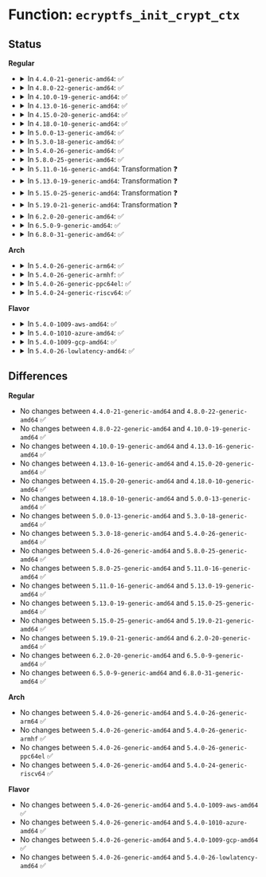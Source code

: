 # Function: <code>ecryptfs_init_crypt_ctx</code>

## Status
<b>Regular</b>
<ul>
<li>
<details>
<summary>In <code>4.4.0-21-generic-amd64</code>: ✅</summary>

```c
int ecryptfs_init_crypt_ctx(struct ecryptfs_crypt_stat * crypt_stat)
```

```json
{
  "name": "ecryptfs_init_crypt_ctx",
  "collision_type": "Unique Global",
  "inline_type": "No",
  "funcs": [
    {
      "addr": 18446744071582015136,
      "name": "ecryptfs_init_crypt_ctx",
      "external": true,
      "loc": "fs/ecryptfs/crypto.c:606",
      "file": "fs/ecryptfs/crypto.c",
      "inline": "seen, unknown",
      "caller_inline": [],
      "caller_func": [
        "fs/ecryptfs/crypto.c:ecryptfs_new_file_context",
        "fs/ecryptfs/keystore.c:ecryptfs_parse_packet_set",
        "fs/ecryptfs/keystore.c:ecryptfs_parse_packet_set"
      ]
    }
  ],
  "symbols": [
    {
      "addr": 18446744071582015136,
      "name": "ecryptfs_init_crypt_ctx",
      "section": ".text",
      "bind": "STB_GLOBAL",
      "size": 255
    }
  ]
}
```
</details>
</li>
<li>
<details>
<summary>In <code>4.8.0-22-generic-amd64</code>: ✅</summary>

```c
int ecryptfs_init_crypt_ctx(struct ecryptfs_crypt_stat * crypt_stat)
```

```json
{
  "name": "ecryptfs_init_crypt_ctx",
  "collision_type": "Unique Global",
  "inline_type": "No",
  "funcs": [
    {
      "addr": 18446744071582228880,
      "name": "ecryptfs_init_crypt_ctx",
      "external": true,
      "loc": "fs/ecryptfs/crypto.c:599",
      "file": "fs/ecryptfs/crypto.c",
      "inline": "seen, unknown",
      "caller_inline": [],
      "caller_func": [
        "fs/ecryptfs/crypto.c:ecryptfs_new_file_context",
        "fs/ecryptfs/keystore.c:ecryptfs_parse_packet_set",
        "fs/ecryptfs/keystore.c:ecryptfs_parse_packet_set"
      ]
    }
  ],
  "symbols": [
    {
      "addr": 18446744071582228880,
      "name": "ecryptfs_init_crypt_ctx",
      "section": ".text",
      "bind": "STB_GLOBAL",
      "size": 256
    }
  ]
}
```
</details>
</li>
<li>
<details>
<summary>In <code>4.10.0-19-generic-amd64</code>: ✅</summary>

```c
int ecryptfs_init_crypt_ctx(struct ecryptfs_crypt_stat * crypt_stat)
```

```json
{
  "name": "ecryptfs_init_crypt_ctx",
  "collision_type": "Unique Global",
  "inline_type": "No",
  "funcs": [
    {
      "addr": 18446744071582318384,
      "name": "ecryptfs_init_crypt_ctx",
      "external": true,
      "loc": "fs/ecryptfs/crypto.c:599",
      "file": "fs/ecryptfs/crypto.c",
      "inline": "seen, unknown",
      "caller_inline": [],
      "caller_func": [
        "fs/ecryptfs/crypto.c:ecryptfs_new_file_context",
        "fs/ecryptfs/keystore.c:ecryptfs_parse_packet_set",
        "fs/ecryptfs/keystore.c:ecryptfs_parse_packet_set"
      ]
    }
  ],
  "symbols": [
    {
      "addr": 18446744071582318384,
      "name": "ecryptfs_init_crypt_ctx",
      "section": ".text",
      "bind": "STB_GLOBAL",
      "size": 256
    }
  ]
}
```
</details>
</li>
<li>
<details>
<summary>In <code>4.13.0-16-generic-amd64</code>: ✅</summary>

```c
int ecryptfs_init_crypt_ctx(struct ecryptfs_crypt_stat * crypt_stat)
```

```json
{
  "name": "ecryptfs_init_crypt_ctx",
  "collision_type": "Unique Global",
  "inline_type": "No",
  "funcs": [
    {
      "addr": 18446744071582403040,
      "name": "ecryptfs_init_crypt_ctx",
      "external": true,
      "loc": "fs/ecryptfs/crypto.c:599",
      "file": "fs/ecryptfs/crypto.c",
      "inline": "seen, unknown",
      "caller_inline": [],
      "caller_func": [
        "fs/ecryptfs/crypto.c:ecryptfs_new_file_context",
        "fs/ecryptfs/keystore.c:ecryptfs_parse_packet_set",
        "fs/ecryptfs/keystore.c:ecryptfs_parse_packet_set"
      ]
    }
  ],
  "symbols": [
    {
      "addr": 18446744071582403040,
      "name": "ecryptfs_init_crypt_ctx",
      "section": ".text",
      "bind": "STB_GLOBAL",
      "size": 256
    }
  ]
}
```
</details>
</li>
<li>
<details>
<summary>In <code>4.15.0-20-generic-amd64</code>: ✅</summary>

```c
int ecryptfs_init_crypt_ctx(struct ecryptfs_crypt_stat * crypt_stat)
```

```json
{
  "name": "ecryptfs_init_crypt_ctx",
  "collision_type": "Unique Global",
  "inline_type": "No",
  "funcs": [
    {
      "addr": 18446744071582553856,
      "name": "ecryptfs_init_crypt_ctx",
      "external": true,
      "loc": "fs/ecryptfs/crypto.c:585",
      "file": "fs/ecryptfs/crypto.c",
      "inline": "seen, unknown",
      "caller_inline": [],
      "caller_func": [
        "fs/ecryptfs/crypto.c:ecryptfs_new_file_context",
        "fs/ecryptfs/keystore.c:ecryptfs_parse_packet_set",
        "fs/ecryptfs/keystore.c:ecryptfs_parse_packet_set"
      ]
    }
  ],
  "symbols": [
    {
      "addr": 18446744071582553856,
      "name": "ecryptfs_init_crypt_ctx",
      "section": ".text",
      "bind": "STB_GLOBAL",
      "size": 256
    }
  ]
}
```
</details>
</li>
<li>
<details>
<summary>In <code>4.18.0-10-generic-amd64</code>: ✅</summary>

```c
int ecryptfs_init_crypt_ctx(struct ecryptfs_crypt_stat * crypt_stat)
```

```json
{
  "name": "ecryptfs_init_crypt_ctx",
  "collision_type": "Unique Global",
  "inline_type": "No",
  "funcs": [
    {
      "addr": 18446744071582745856,
      "name": "ecryptfs_init_crypt_ctx",
      "external": true,
      "loc": "fs/ecryptfs/crypto.c:585",
      "file": "fs/ecryptfs/crypto.c",
      "inline": "seen, unknown",
      "caller_inline": [],
      "caller_func": [
        "fs/ecryptfs/crypto.c:ecryptfs_new_file_context",
        "fs/ecryptfs/keystore.c:ecryptfs_parse_packet_set",
        "fs/ecryptfs/keystore.c:ecryptfs_parse_packet_set"
      ]
    }
  ],
  "symbols": [
    {
      "addr": 18446744071582745856,
      "name": "ecryptfs_init_crypt_ctx",
      "section": ".text",
      "bind": "STB_GLOBAL",
      "size": 256
    }
  ]
}
```
</details>
</li>
<li>
<details>
<summary>In <code>5.0.0-13-generic-amd64</code>: ✅</summary>

```c
int ecryptfs_init_crypt_ctx(struct ecryptfs_crypt_stat * crypt_stat)
```

```json
{
  "name": "ecryptfs_init_crypt_ctx",
  "collision_type": "Unique Global",
  "inline_type": "No",
  "funcs": [
    {
      "addr": 18446744071582849664,
      "name": "ecryptfs_init_crypt_ctx",
      "external": true,
      "loc": "fs/ecryptfs/crypto.c:585",
      "file": "fs/ecryptfs/crypto.c",
      "inline": "seen, unknown",
      "caller_inline": [],
      "caller_func": [
        "fs/ecryptfs/crypto.c:ecryptfs_new_file_context",
        "fs/ecryptfs/keystore.c:ecryptfs_parse_packet_set",
        "fs/ecryptfs/keystore.c:ecryptfs_parse_packet_set"
      ]
    }
  ],
  "symbols": [
    {
      "addr": 18446744071582849664,
      "name": "ecryptfs_init_crypt_ctx",
      "section": ".text",
      "bind": "STB_GLOBAL",
      "size": 256
    }
  ]
}
```
</details>
</li>
<li>
<details>
<summary>In <code>5.3.0-18-generic-amd64</code>: ✅</summary>

```c
int ecryptfs_init_crypt_ctx(struct ecryptfs_crypt_stat * crypt_stat)
```

```json
{
  "name": "ecryptfs_init_crypt_ctx",
  "collision_type": "Unique Global",
  "inline_type": "No",
  "funcs": [
    {
      "addr": 18446744071583024560,
      "name": "ecryptfs_init_crypt_ctx",
      "external": true,
      "loc": "fs/ecryptfs/crypto.c:571",
      "file": "fs/ecryptfs/crypto.c",
      "inline": "seen, unknown",
      "caller_inline": [],
      "caller_func": [
        "fs/ecryptfs/crypto.c:ecryptfs_new_file_context",
        "fs/ecryptfs/keystore.c:ecryptfs_parse_packet_set",
        "fs/ecryptfs/keystore.c:ecryptfs_parse_packet_set"
      ]
    }
  ],
  "symbols": [
    {
      "addr": 18446744071583024560,
      "name": "ecryptfs_init_crypt_ctx",
      "section": ".text",
      "bind": "STB_GLOBAL",
      "size": 257
    }
  ]
}
```
</details>
</li>
<li>
<details>
<summary>In <code>5.4.0-26-generic-amd64</code>: ✅</summary>

```c
int ecryptfs_init_crypt_ctx(struct ecryptfs_crypt_stat * crypt_stat)
```

```json
{
  "name": "ecryptfs_init_crypt_ctx",
  "collision_type": "Unique Global",
  "inline_type": "No",
  "funcs": [
    {
      "addr": 18446744071583130768,
      "name": "ecryptfs_init_crypt_ctx",
      "external": true,
      "loc": "fs/ecryptfs/crypto.c:573",
      "file": "fs/ecryptfs/crypto.c",
      "inline": "seen, unknown",
      "caller_inline": [],
      "caller_func": [
        "fs/ecryptfs/crypto.c:ecryptfs_new_file_context",
        "fs/ecryptfs/keystore.c:ecryptfs_parse_packet_set",
        "fs/ecryptfs/keystore.c:ecryptfs_parse_packet_set"
      ]
    }
  ],
  "symbols": [
    {
      "addr": 18446744071583130768,
      "name": "ecryptfs_init_crypt_ctx",
      "section": ".text",
      "bind": "STB_GLOBAL",
      "size": 257
    }
  ]
}
```
</details>
</li>
<li>
<details>
<summary>In <code>5.8.0-25-generic-amd64</code>: ✅</summary>

```c
int ecryptfs_init_crypt_ctx(struct ecryptfs_crypt_stat * crypt_stat)
```

```json
{
  "name": "ecryptfs_init_crypt_ctx",
  "collision_type": "Unique Global",
  "inline_type": "No",
  "funcs": [
    {
      "addr": 18446744071583451696,
      "name": "ecryptfs_init_crypt_ctx",
      "external": true,
      "loc": "fs/ecryptfs/crypto.c:558",
      "file": "fs/ecryptfs/crypto.c",
      "inline": "seen, unknown",
      "caller_inline": [],
      "caller_func": [
        "fs/ecryptfs/crypto.c:ecryptfs_new_file_context",
        "fs/ecryptfs/keystore.c:ecryptfs_parse_packet_set",
        "fs/ecryptfs/keystore.c:parse_tag_3_packet"
      ]
    }
  ],
  "symbols": [
    {
      "addr": 18446744071583451696,
      "name": "ecryptfs_init_crypt_ctx",
      "section": ".text",
      "bind": "STB_GLOBAL",
      "size": 257
    }
  ]
}
```
</details>
</li>
<li>
<details>
<summary>In <code>5.11.0-16-generic-amd64</code>: Transformation ❓</summary>

```c
int ecryptfs_init_crypt_ctx(struct ecryptfs_crypt_stat * crypt_stat)
```

```json
{
  "name": "ecryptfs_init_crypt_ctx",
  "collision_type": "Unique Global",
  "inline_type": "No",
  "funcs": [
    {
      "addr": 0,
      "name": "ecryptfs_init_crypt_ctx",
      "external": true,
      "loc": "fs/ecryptfs/crypto.c:558",
      "file": "fs/ecryptfs/crypto.c",
      "inline": "seen, unknown",
      "caller_inline": [],
      "caller_func": [
        "fs/ecryptfs/crypto.c:ecryptfs_new_file_context",
        "fs/ecryptfs/keystore.c:ecryptfs_parse_packet_set",
        "fs/ecryptfs/keystore.c:parse_tag_3_packet"
      ]
    }
  ],
  "symbols": [
    {
      "addr": 18446744071591356274,
      "name": "ecryptfs_init_crypt_ctx.cold",
      "section": ".text",
      "bind": "STB_LOCAL",
      "size": 24
    },
    {
      "addr": 18446744071583564272,
      "name": "ecryptfs_init_crypt_ctx",
      "section": ".text",
      "bind": "STB_GLOBAL",
      "size": 283
    }
  ]
}
```
</details>
</li>
<li>
<details>
<summary>In <code>5.13.0-19-generic-amd64</code>: Transformation ❓</summary>

```c
int ecryptfs_init_crypt_ctx(struct ecryptfs_crypt_stat * crypt_stat)
```

```json
{
  "name": "ecryptfs_init_crypt_ctx",
  "collision_type": "Unique Global",
  "inline_type": "No",
  "funcs": [
    {
      "addr": 0,
      "name": "ecryptfs_init_crypt_ctx",
      "external": true,
      "loc": "fs/ecryptfs/crypto.c:554",
      "file": "fs/ecryptfs/crypto.c",
      "inline": "seen, unknown",
      "caller_inline": [],
      "caller_func": [
        "fs/ecryptfs/crypto.c:ecryptfs_new_file_context",
        "fs/ecryptfs/keystore.c:ecryptfs_parse_packet_set",
        "fs/ecryptfs/keystore.c:parse_tag_3_packet"
      ]
    }
  ],
  "symbols": [
    {
      "addr": 18446744071591298987,
      "name": "ecryptfs_init_crypt_ctx.cold",
      "section": ".text",
      "bind": "STB_LOCAL",
      "size": 24
    },
    {
      "addr": 18446744071583586880,
      "name": "ecryptfs_init_crypt_ctx",
      "section": ".text",
      "bind": "STB_GLOBAL",
      "size": 283
    }
  ]
}
```
</details>
</li>
<li>
<details>
<summary>In <code>5.15.0-25-generic-amd64</code>: Transformation ❓</summary>

```c
int ecryptfs_init_crypt_ctx(struct ecryptfs_crypt_stat * crypt_stat)
```

```json
{
  "name": "ecryptfs_init_crypt_ctx",
  "collision_type": "Unique Global",
  "inline_type": "No",
  "funcs": [
    {
      "addr": 0,
      "name": "ecryptfs_init_crypt_ctx",
      "external": true,
      "loc": "fs/ecryptfs/crypto.c:554",
      "file": "fs/ecryptfs/crypto.c",
      "inline": "seen, unknown",
      "caller_inline": [],
      "caller_func": [
        "fs/ecryptfs/crypto.c:ecryptfs_new_file_context",
        "fs/ecryptfs/keystore.c:ecryptfs_parse_packet_set",
        "fs/ecryptfs/keystore.c:parse_tag_3_packet"
      ]
    }
  ],
  "symbols": [
    {
      "addr": 18446744071592283976,
      "name": "ecryptfs_init_crypt_ctx.cold",
      "section": ".text",
      "bind": "STB_LOCAL",
      "size": 24
    },
    {
      "addr": 18446744071583945056,
      "name": "ecryptfs_init_crypt_ctx",
      "section": ".text",
      "bind": "STB_GLOBAL",
      "size": 283
    }
  ]
}
```
</details>
</li>
<li>
<details>
<summary>In <code>5.19.0-21-generic-amd64</code>: Transformation ❓</summary>

```c
int ecryptfs_init_crypt_ctx(struct ecryptfs_crypt_stat * crypt_stat)
```

```json
{
  "name": "ecryptfs_init_crypt_ctx",
  "collision_type": "Unique Global",
  "inline_type": "No",
  "funcs": [
    {
      "addr": 0,
      "name": "ecryptfs_init_crypt_ctx",
      "external": true,
      "loc": "fs/ecryptfs/crypto.c:554",
      "file": "fs/ecryptfs/crypto.c",
      "inline": "seen, unknown",
      "caller_inline": [],
      "caller_func": [
        "fs/ecryptfs/crypto.c:ecryptfs_new_file_context",
        "fs/ecryptfs/keystore.c:ecryptfs_parse_packet_set",
        "fs/ecryptfs/keystore.c:parse_tag_3_packet"
      ]
    }
  ],
  "symbols": [
    {
      "addr": 18446744071594066300,
      "name": "ecryptfs_init_crypt_ctx.cold",
      "section": ".text",
      "bind": "STB_LOCAL",
      "size": 24
    },
    {
      "addr": 18446744071584526720,
      "name": "ecryptfs_init_crypt_ctx",
      "section": ".text",
      "bind": "STB_GLOBAL",
      "size": 305
    }
  ]
}
```
</details>
</li>
<li>
<details>
<summary>In <code>6.2.0-20-generic-amd64</code>: ✅</summary>

```c
int ecryptfs_init_crypt_ctx(struct ecryptfs_crypt_stat * crypt_stat)
```

```json
{
  "name": "ecryptfs_init_crypt_ctx",
  "collision_type": "Unique Global",
  "inline_type": "No",
  "funcs": [
    {
      "addr": 18446744071585198176,
      "name": "ecryptfs_init_crypt_ctx",
      "external": true,
      "loc": "fs/ecryptfs/crypto.c:554",
      "file": "fs/ecryptfs/crypto.c",
      "inline": "seen, unknown",
      "caller_inline": [],
      "caller_func": [
        "fs/ecryptfs/crypto.c:ecryptfs_new_file_context",
        "fs/ecryptfs/keystore.c:ecryptfs_parse_packet_set",
        "fs/ecryptfs/keystore.c:parse_tag_3_packet"
      ]
    }
  ],
  "symbols": [
    {
      "addr": 18446744071585198176,
      "name": "ecryptfs_init_crypt_ctx",
      "section": ".text",
      "bind": "STB_GLOBAL",
      "size": 329
    }
  ]
}
```
</details>
</li>
<li>
<details>
<summary>In <code>6.5.0-9-generic-amd64</code>: ✅</summary>

```c
int ecryptfs_init_crypt_ctx(struct ecryptfs_crypt_stat * crypt_stat)
```

```json
{
  "name": "ecryptfs_init_crypt_ctx",
  "collision_type": "Unique Global",
  "inline_type": "No",
  "funcs": [
    {
      "addr": 18446744071585427184,
      "name": "ecryptfs_init_crypt_ctx",
      "external": true,
      "loc": "fs/ecryptfs/crypto.c:530",
      "file": "fs/ecryptfs/crypto.c",
      "inline": "seen, unknown",
      "caller_inline": [],
      "caller_func": [
        "fs/ecryptfs/crypto.c:ecryptfs_new_file_context",
        "fs/ecryptfs/keystore.c:ecryptfs_parse_packet_set",
        "fs/ecryptfs/keystore.c:parse_tag_3_packet"
      ]
    }
  ],
  "symbols": [
    {
      "addr": 18446744071585427184,
      "name": "ecryptfs_init_crypt_ctx",
      "section": ".text",
      "bind": "STB_GLOBAL",
      "size": 329
    }
  ]
}
```
</details>
</li>
<li>
<details>
<summary>In <code>6.8.0-31-generic-amd64</code>: ✅</summary>

```c
int ecryptfs_init_crypt_ctx(struct ecryptfs_crypt_stat * crypt_stat)
```

```json
{
  "name": "ecryptfs_init_crypt_ctx",
  "collision_type": "Unique Global",
  "inline_type": "No",
  "funcs": [
    {
      "addr": 18446744071585661856,
      "name": "ecryptfs_init_crypt_ctx",
      "external": true,
      "loc": "fs/ecryptfs/crypto.c:530",
      "file": "fs/ecryptfs/crypto.c",
      "inline": "seen, unknown",
      "caller_inline": [],
      "caller_func": [
        "fs/ecryptfs/crypto.c:ecryptfs_new_file_context",
        "fs/ecryptfs/keystore.c:ecryptfs_parse_packet_set",
        "fs/ecryptfs/keystore.c:parse_tag_3_packet"
      ]
    }
  ],
  "symbols": [
    {
      "addr": 18446744071585661856,
      "name": "ecryptfs_init_crypt_ctx",
      "section": ".text",
      "bind": "STB_GLOBAL",
      "size": 329
    }
  ]
}
```
</details>
</li>
</ul>
<b>Arch</b>
<ul>
<li>
<details>
<summary>In <code>5.4.0-26-generic-arm64</code>: ✅</summary>

```c
int ecryptfs_init_crypt_ctx(struct ecryptfs_crypt_stat * crypt_stat)
```

```json
{
  "name": "ecryptfs_init_crypt_ctx",
  "collision_type": "Unique Global",
  "inline_type": "No",
  "funcs": [
    {
      "addr": 18446603336494840496,
      "name": "ecryptfs_init_crypt_ctx",
      "external": true,
      "loc": "fs/ecryptfs/crypto.c:573",
      "file": "fs/ecryptfs/crypto.c",
      "inline": "seen, unknown",
      "caller_inline": [],
      "caller_func": [
        "fs/ecryptfs/crypto.c:ecryptfs_new_file_context",
        "fs/ecryptfs/keystore.c:ecryptfs_parse_packet_set",
        "fs/ecryptfs/keystore.c:ecryptfs_parse_packet_set"
      ]
    }
  ],
  "symbols": [
    {
      "addr": 18446603336494840496,
      "name": "ecryptfs_init_crypt_ctx",
      "section": ".text",
      "bind": "STB_GLOBAL",
      "size": 292
    }
  ]
}
```
</details>
</li>
<li>
<details>
<summary>In <code>5.4.0-26-generic-armhf</code>: ✅</summary>

```c
int ecryptfs_init_crypt_ctx(struct ecryptfs_crypt_stat * crypt_stat)
```

```json
{
  "name": "ecryptfs_init_crypt_ctx",
  "collision_type": "Unique Global",
  "inline_type": "No",
  "funcs": [
    {
      "addr": 3228259180,
      "name": "ecryptfs_init_crypt_ctx",
      "external": true,
      "loc": "fs/ecryptfs/crypto.c:573",
      "file": "fs/ecryptfs/crypto.c",
      "inline": "seen, unknown",
      "caller_inline": [],
      "caller_func": [
        "fs/ecryptfs/crypto.c:ecryptfs_new_file_context",
        "fs/ecryptfs/keystore.c:ecryptfs_parse_packet_set",
        "fs/ecryptfs/keystore.c:ecryptfs_parse_packet_set"
      ]
    }
  ],
  "symbols": [
    {
      "addr": 3228259180,
      "name": "ecryptfs_init_crypt_ctx",
      "section": ".text",
      "bind": "STB_GLOBAL",
      "size": 292
    }
  ]
}
```
</details>
</li>
<li>
<details>
<summary>In <code>5.4.0-26-generic-ppc64el</code>: ✅</summary>

```c
int ecryptfs_init_crypt_ctx(struct ecryptfs_crypt_stat * crypt_stat)
```

```json
{
  "name": "ecryptfs_init_crypt_ctx",
  "collision_type": "Unique Global",
  "inline_type": "No",
  "funcs": [
    {
      "addr": 13835058055288689312,
      "name": "ecryptfs_init_crypt_ctx",
      "external": true,
      "loc": "fs/ecryptfs/crypto.c:573",
      "file": "fs/ecryptfs/crypto.c",
      "inline": "seen, unknown",
      "caller_inline": [],
      "caller_func": [
        "fs/ecryptfs/crypto.c:ecryptfs_new_file_context",
        "fs/ecryptfs/keystore.c:ecryptfs_parse_packet_set",
        "fs/ecryptfs/keystore.c:ecryptfs_parse_packet_set"
      ]
    }
  ],
  "symbols": [
    {
      "addr": 13835058055288689312,
      "name": "ecryptfs_init_crypt_ctx",
      "section": ".text",
      "bind": "STB_GLOBAL",
      "size": 396
    }
  ]
}
```
</details>
</li>
<li>
<details>
<summary>In <code>5.4.0-24-generic-riscv64</code>: ✅</summary>

```c
int ecryptfs_init_crypt_ctx(struct ecryptfs_crypt_stat * crypt_stat)
```

```json
{
  "name": "ecryptfs_init_crypt_ctx",
  "collision_type": "Unique Global",
  "inline_type": "No",
  "funcs": [
    {
      "addr": 18446743936274162848,
      "name": "ecryptfs_init_crypt_ctx",
      "external": true,
      "loc": "fs/ecryptfs/crypto.c:573",
      "file": "fs/ecryptfs/crypto.c",
      "inline": "seen, unknown",
      "caller_inline": [],
      "caller_func": [
        "fs/ecryptfs/crypto.c:ecryptfs_new_file_context",
        "fs/ecryptfs/keystore.c:ecryptfs_parse_packet_set",
        "fs/ecryptfs/keystore.c:ecryptfs_parse_packet_set"
      ]
    }
  ],
  "symbols": [
    {
      "addr": 18446743936274162848,
      "name": "ecryptfs_init_crypt_ctx",
      "section": ".text",
      "bind": "STB_GLOBAL",
      "size": 232
    }
  ]
}
```
</details>
</li>
</ul>
<b>Flavor</b>
<ul>
<li>
<details>
<summary>In <code>5.4.0-1009-aws-amd64</code>: ✅</summary>

```c
int ecryptfs_init_crypt_ctx(struct ecryptfs_crypt_stat * crypt_stat)
```

```json
{
  "name": "ecryptfs_init_crypt_ctx",
  "collision_type": "Unique Global",
  "inline_type": "No",
  "funcs": [
    {
      "addr": 18446744071583099504,
      "name": "ecryptfs_init_crypt_ctx",
      "external": true,
      "loc": "fs/ecryptfs/crypto.c:573",
      "file": "fs/ecryptfs/crypto.c",
      "inline": "seen, unknown",
      "caller_inline": [],
      "caller_func": [
        "fs/ecryptfs/crypto.c:ecryptfs_new_file_context",
        "fs/ecryptfs/keystore.c:ecryptfs_parse_packet_set",
        "fs/ecryptfs/keystore.c:ecryptfs_parse_packet_set"
      ]
    }
  ],
  "symbols": [
    {
      "addr": 18446744071583099504,
      "name": "ecryptfs_init_crypt_ctx",
      "section": ".text",
      "bind": "STB_GLOBAL",
      "size": 257
    }
  ]
}
```
</details>
</li>
<li>
<details>
<summary>In <code>5.4.0-1010-azure-amd64</code>: ✅</summary>

```c
int ecryptfs_init_crypt_ctx(struct ecryptfs_crypt_stat * crypt_stat)
```

```json
{
  "name": "ecryptfs_init_crypt_ctx",
  "collision_type": "Unique Global",
  "inline_type": "No",
  "funcs": [
    {
      "addr": 18446744071583036656,
      "name": "ecryptfs_init_crypt_ctx",
      "external": true,
      "loc": "fs/ecryptfs/crypto.c:573",
      "file": "fs/ecryptfs/crypto.c",
      "inline": "seen, unknown",
      "caller_inline": [],
      "caller_func": [
        "fs/ecryptfs/crypto.c:ecryptfs_new_file_context",
        "fs/ecryptfs/keystore.c:ecryptfs_parse_packet_set",
        "fs/ecryptfs/keystore.c:ecryptfs_parse_packet_set"
      ]
    }
  ],
  "symbols": [
    {
      "addr": 18446744071583036656,
      "name": "ecryptfs_init_crypt_ctx",
      "section": ".text",
      "bind": "STB_GLOBAL",
      "size": 257
    }
  ]
}
```
</details>
</li>
<li>
<details>
<summary>In <code>5.4.0-1009-gcp-amd64</code>: ✅</summary>

```c
int ecryptfs_init_crypt_ctx(struct ecryptfs_crypt_stat * crypt_stat)
```

```json
{
  "name": "ecryptfs_init_crypt_ctx",
  "collision_type": "Unique Global",
  "inline_type": "No",
  "funcs": [
    {
      "addr": 18446744071583088112,
      "name": "ecryptfs_init_crypt_ctx",
      "external": true,
      "loc": "fs/ecryptfs/crypto.c:573",
      "file": "fs/ecryptfs/crypto.c",
      "inline": "seen, unknown",
      "caller_inline": [],
      "caller_func": [
        "fs/ecryptfs/crypto.c:ecryptfs_new_file_context",
        "fs/ecryptfs/keystore.c:ecryptfs_parse_packet_set",
        "fs/ecryptfs/keystore.c:ecryptfs_parse_packet_set"
      ]
    }
  ],
  "symbols": [
    {
      "addr": 18446744071583088112,
      "name": "ecryptfs_init_crypt_ctx",
      "section": ".text",
      "bind": "STB_GLOBAL",
      "size": 257
    }
  ]
}
```
</details>
</li>
<li>
<details>
<summary>In <code>5.4.0-26-lowlatency-amd64</code>: ✅</summary>

```c
int ecryptfs_init_crypt_ctx(struct ecryptfs_crypt_stat * crypt_stat)
```

```json
{
  "name": "ecryptfs_init_crypt_ctx",
  "collision_type": "Unique Global",
  "inline_type": "No",
  "funcs": [
    {
      "addr": 18446744071583177328,
      "name": "ecryptfs_init_crypt_ctx",
      "external": true,
      "loc": "fs/ecryptfs/crypto.c:573",
      "file": "fs/ecryptfs/crypto.c",
      "inline": "seen, unknown",
      "caller_inline": [],
      "caller_func": [
        "fs/ecryptfs/crypto.c:ecryptfs_new_file_context",
        "fs/ecryptfs/keystore.c:ecryptfs_parse_packet_set",
        "fs/ecryptfs/keystore.c:ecryptfs_parse_packet_set"
      ]
    }
  ],
  "symbols": [
    {
      "addr": 18446744071583177328,
      "name": "ecryptfs_init_crypt_ctx",
      "section": ".text",
      "bind": "STB_GLOBAL",
      "size": 257
    }
  ]
}
```
</details>
</li>
</ul>

## Differences
<b>Regular</b>
<ul>
<li>
No changes between <code>4.4.0-21-generic-amd64</code> and <code>4.8.0-22-generic-amd64</code> ✅
</li>
<li>
No changes between <code>4.8.0-22-generic-amd64</code> and <code>4.10.0-19-generic-amd64</code> ✅
</li>
<li>
No changes between <code>4.10.0-19-generic-amd64</code> and <code>4.13.0-16-generic-amd64</code> ✅
</li>
<li>
No changes between <code>4.13.0-16-generic-amd64</code> and <code>4.15.0-20-generic-amd64</code> ✅
</li>
<li>
No changes between <code>4.15.0-20-generic-amd64</code> and <code>4.18.0-10-generic-amd64</code> ✅
</li>
<li>
No changes between <code>4.18.0-10-generic-amd64</code> and <code>5.0.0-13-generic-amd64</code> ✅
</li>
<li>
No changes between <code>5.0.0-13-generic-amd64</code> and <code>5.3.0-18-generic-amd64</code> ✅
</li>
<li>
No changes between <code>5.3.0-18-generic-amd64</code> and <code>5.4.0-26-generic-amd64</code> ✅
</li>
<li>
No changes between <code>5.4.0-26-generic-amd64</code> and <code>5.8.0-25-generic-amd64</code> ✅
</li>
<li>
No changes between <code>5.8.0-25-generic-amd64</code> and <code>5.11.0-16-generic-amd64</code> ✅
</li>
<li>
No changes between <code>5.11.0-16-generic-amd64</code> and <code>5.13.0-19-generic-amd64</code> ✅
</li>
<li>
No changes between <code>5.13.0-19-generic-amd64</code> and <code>5.15.0-25-generic-amd64</code> ✅
</li>
<li>
No changes between <code>5.15.0-25-generic-amd64</code> and <code>5.19.0-21-generic-amd64</code> ✅
</li>
<li>
No changes between <code>5.19.0-21-generic-amd64</code> and <code>6.2.0-20-generic-amd64</code> ✅
</li>
<li>
No changes between <code>6.2.0-20-generic-amd64</code> and <code>6.5.0-9-generic-amd64</code> ✅
</li>
<li>
No changes between <code>6.5.0-9-generic-amd64</code> and <code>6.8.0-31-generic-amd64</code> ✅
</li>
</ul>
<b>Arch</b>
<ul>
<li>
No changes between <code>5.4.0-26-generic-amd64</code> and <code>5.4.0-26-generic-arm64</code> ✅
</li>
<li>
No changes between <code>5.4.0-26-generic-amd64</code> and <code>5.4.0-26-generic-armhf</code> ✅
</li>
<li>
No changes between <code>5.4.0-26-generic-amd64</code> and <code>5.4.0-26-generic-ppc64el</code> ✅
</li>
<li>
No changes between <code>5.4.0-26-generic-amd64</code> and <code>5.4.0-24-generic-riscv64</code> ✅
</li>
</ul>
<b>Flavor</b>
<ul>
<li>
No changes between <code>5.4.0-26-generic-amd64</code> and <code>5.4.0-1009-aws-amd64</code> ✅
</li>
<li>
No changes between <code>5.4.0-26-generic-amd64</code> and <code>5.4.0-1010-azure-amd64</code> ✅
</li>
<li>
No changes between <code>5.4.0-26-generic-amd64</code> and <code>5.4.0-1009-gcp-amd64</code> ✅
</li>
<li>
No changes between <code>5.4.0-26-generic-amd64</code> and <code>5.4.0-26-lowlatency-amd64</code> ✅
</li>
</ul>
